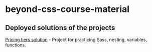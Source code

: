 # beyond-css-course-material
 
## Deployed solutions of the projects

[Pricing tiers solution](https://beyond-css-course-material.pages.dev/) - Project for practicing Sass, nesting, variables, functions.
